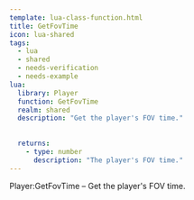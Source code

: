 ```yaml
---
template: lua-class-function.html
title: GetFovTime
icon: lua-shared
tags:
  - lua
  - shared
  - needs-verification
  - needs-example
lua:
  library: Player
  function: GetFovTime
  realm: shared
  description: "Get the player's FOV time."
  
  
  returns:
    - type: number
      description: "The player's FOV time."
---
```


<div class="lua__search__keywords">
Player:GetFovTime &#x2013; Get the player's FOV time.
</div>
